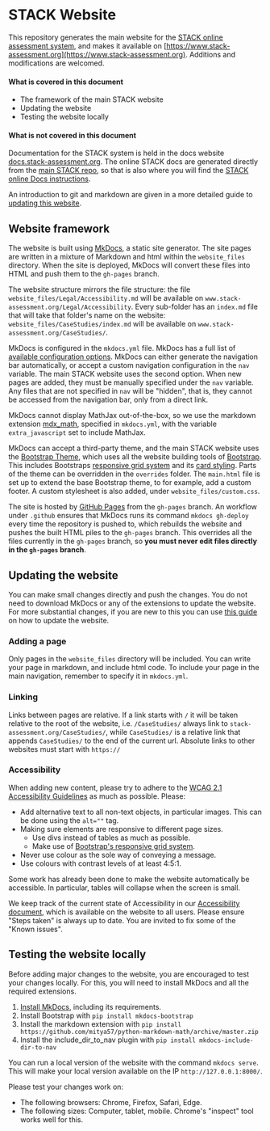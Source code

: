 # STACK Website

This repository generates the main website for the [STACK online assessment system](https://github.com/maths/moodle-qtype_stack), and makes it available on [https://www.stack-assessment.org](https://www.stack-assessment.org). Additions and modifications are welcomed.

#### What is covered in this document

* The framework of the main STACK website
* Updating the website
* Testing the website locally

#### What is not covered in this document

Documentation for the STACK system is held in the docs website [docs.stack-assessment.org](https://docs.stack-assessment.org). The online STACK docs are generated directly from the [main STACK repo](https://github.com/maths/moodle-qtype_stack), so that is also where you will find the [STACK online Docs instructions](https://github.com/maths/moodle-qtype_stack/blob/master/doc/en/Developer/Website.md).

An introduction to git and markdown are given in a more detailed guide to [updating this website](WebsiteDocs/WebsiteUpdates/).

## Website framework

The website is built using [MkDocs](https://www.mkdocs.org/), a static site generator. The site pages are written in a mixture of Markdown and html within the `website_files` directory. When the site is deployed, MkDocs will convert these files into HTML and push them to the `gh-pages` branch.

The website structure mirrors the file structure: the file `website_files/Legal/Accessibility.md` will be available on `www.stack-assessment.org/Legal/Accessibility`. Every sub-folder has an `index.md` file that will take that folder's name on the website: `website_files/CaseStudies/index.md` will be available on `www.stack-assessment.org/CaseStudies/`.

MkDocs is configured in the `mkdocs.yml` file. MkDocs has a full list of [available configuration options](https://www.mkdocs.org/user-guide/configuration/). MkDocs can either generate the navigation bar automatically, or accept a custom navigation configuration in the `nav` variable. The main STACK website uses the second option. When new pages are added, they must be manually specified under the `nav` variable. Any files that are not specified in `nav` will be "hidden", that is, they cannot be accessed from the navigation bar, only from a direct link.

MkDocs cannot display MathJax out-of-the-box, so we use the markdown extension [mdx_math](https://github.com/mitya57/python-markdown-math), specified in `mkdocs.yml`, with the variable `extra_javascript` set to include MathJax.

MkDocs can accept a third-party theme, and the main STACK website uses the [Bootstrap Theme](https://github.com/mkdocs/mkdocs-bootstrap), which uses all the website building tools of [Bootstrap](https://getbootstrap.com/docs/4.0/getting-started/introduction/). This includes Bootstraps [responsive grid system](https://getbootstrap.com/docs/4.0/layout/grid/) and its [card styling](https://getbootstrap.com/docs/4.0/components/card/). Parts of the theme can be overridden in the `overrides` folder. The `main.html` file is set up to extend the base Bootstrap theme, to for example, add a custom footer. A custom stylesheet is also added, under `website_files/custom.css`.

The site is hosted by [GitHub Pages](https://pages.github.com/) from the `gh-pages` branch. An workflow under `.github` ensures that MkDocs runs its command `mkdocs gh-deploy` every time the repository is pushed to, which rebuilds the website and pushes the built HTML piles to the `gh-pages` branch. This overrides all the files currently in the `gh-pages` branch, so **you must never edit files directly in the `gh-pages` branch**.

## Updating the website

You can make small changes directly and push the changes. You do not need to download MkDocs or any of the extensions to update the website. For more substantial changes, if you are new to this you can use [this guide](/website_files/WebsiteDocs/WebsiteUpdates.md) on how to update the website.

### Adding a page

Only pages in the `website_files` directory will be included. You can write your page in markdown, and include html code. To include your page in the main navigation, remember to specify it in `mkdocs.yml`.

### Linking

Links between pages are relative. If a link starts with `/` it will be taken relative to the root of the website, i.e. `/CaseStudies/` always link to `stack-assessment.org/CaseStudies/`, while `CaseStudies/` is a relative link that appends `CaseStudies/` to the end of the current url. Absolute links to other websites must start with `https://`

### Accessibility

When adding new content, please try to adhere to the [WCAG 2.1 Accessibility Guidelines](https://www.w3.org/TR/WCAG21/) as much as possible. Please:

* Add alternative text to all non-text objects, in particular images. This can be done using the `alt=""` tag.
* Making sure elements are responsive to different page sizes.
  * Use divs instead of tables as much as possible.
  * Make use of [Bootstrap's responsive grid system](https://getbootstrap.com/docs/4.0/layout/grid/).
* Never use colour as the sole way of conveying a message.
* Use colours with contrast levels of at least 4:5:1.

Some work has already been done to make the website automatically be accessible. In particular, tables will collapse when the screen is small.

We keep track of the current state of Accessibility in our [Accessibility document](/website_files/Legal/Accessibility.md), which is available on the website to all users. Please ensure "Steps taken" is always up to date. You are invited to fix some of the "Known issues".

## Testing the website locally

Before adding major changes to the website, you are encouraged to test your changes locally. For this, you will need to install MkDocs and all the required extensions.

1. [Install MkDocs](https://www.mkdocs.org/), including its requirements.
2. Install Bootstrap with `pip install mkdocs-bootstrap`
3. Install the markdown extension with `pip install https://github.com/mitya57/python-markdown-math/archive/master.zip`
4. Install the include_dir_to_nav plugin with `pip install mkdocs-include-dir-to-nav`

You can run a local version of the website with the command `mkdocs serve`. This will make your local version available on the IP `http://127.0.0.1:8000/`.

Please test your changes work on:

- The following browsers: Chrome, Firefox, Safari, Edge.
- The following sizes: Computer, tablet, mobile. Chrome's "inspect" tool works well for this.

